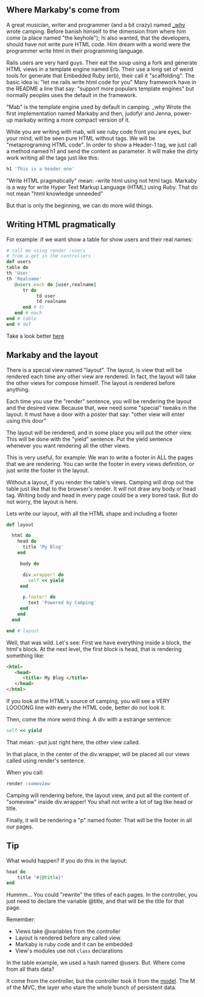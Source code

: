 ## Where Markaby's come from

A great musician, writer and programmer (and a bit crazy) named
[_why](http://en.wikipedia.org/wiki/Why_the_lucky_stiff) wrote camping.  Before
banish himself to the dimension from where him come (a place named "the
keyhole"); hi also wanted, that the developers, should have not write pure HTML
code. Him dream with a world were the programmer write html in their
programming language.

Rails users are very hard guys. Their eat the soup using a fork and generate
HTML views in a template engine named Erb. Their use a long set of weird tools
for generate that Embedded Ruby (erb), their call it "scaffolding". The basic
idea is: "let me rails write html code for you" Many framework have in the
README a line that say: "support more populars template engines" but normally
peoples uses the default in the framework.

"Mab" is the template engine used by default in camping. _why Wrote the first
implementation named Markaby and then, judofyr and Jenna, power-up markaby
writing a more compact version of it.

While you are writing with mab, will see ruby code front you are eyes, but your
mind, will be seen pure HTML without tags. We will be "metaprograming HTML
code". In order to show a Header-1 tag, we just call a method named h1 and send
the content as parameter. It will make the dirty work writing all the tags just
like this:

```ruby
h1 'This is a header one'
```

"Write HTML pragmatically" mean: -write html using not html tags.
Markaby is a way for write Hyper Text Markup Language (HTML) using Ruby.
That do not mean "html knowledge unneeded"

But that is only the beginning, we can do more wild things.

## Writing HTML pragmatically

For example: if we want show a table for show users and their real
names:

```ruby
# call me using render :users
# from a get in the controllers
def users
table do
th 'User'
th 'Realname'
   @users.each do |user,realname|
      tr do
           td user
           td realname
      end # tr
   end # each
end # table
end # def
```

Take a look better [here](https://github.com/camping/mab/blob/master/README.md)

## Markaby and the layout

There is a special view named "layout". The layout, is view that will be
rendered each time any other view are rendered. In fact, the layout will take
the other views for compose himself. The layout is rendered before anything.

Each time you use the "render" sentence, you will be rendering the
layout and the desired view. Because that, wee need some "special"
tweaks in the layout. It must have a door with a poster that say:
"other view will enter using this door"

The layout will be rendered, and in some place you will put the other view.
This will be done with the "yield" sentence. Put the yield sentence whenever
you want rendering all the other views.

This is very useful, for example: We wan to write a footer in ALL the
pages that we are rendering. You can write the footer in every views
definition, or just write the footer in the layout.

Without a layout, if you render the table's views. Camping will drop out the
table just like that to the browser's render. It will not draw any body or head
tag. Writing body and head in every page could be a very bored task. But do not
worry, the layout is here.

Lets write our layout, with all the HTML shape and including a footer

```ruby
def layout

  html do
    head do
      title 'My Blog'
    end

     body do

      div.wrapper! do
        self << yield
     end

      p.footer! do
        text 'Powered by Camping'
     end
    end
  end

end # layout
```
Well, that was wild. Let's see: First we have everything inside a block, the
html's block. At the next level, the first block is head, that is rendering
something like:

```html
<html>
   <head>
      <title> My Blog </title>
   </head>
</html>
```

If you look at the HTML's source of camping, you will see a VERY LOOOONG
line with every the HTML code, better do not look it.

Then, come the more weird thing. A div with a estrange sentence:

```ruby
self << yield
```
That mean: -put just right here, the other view called.

In that place, in the center of the div.wrapper, will be placed all our
views called using render's sentence.

When you call:

```ruby
render :someview
```

Camping will rendering before, the layout view, and put all the content
of "someview" inside div.wrapper! You shall not write a lot of tag like
head or title.

Finally, it will be rendering a "p" named footer. That will be the footer in
all our pages.

## Tip

What would happen? If you do this in the layout:

```ruby
head do
    title "#{@title}"
end
```

Hummm... You could "rewrite" the titles of each pages. In the
controller, you just need to declare the variable @title, and that will
be the title for that page.

Remember:

* Views take @variables from the controller
* Layout is rendered before any called view.
* Markaby is ruby code and it can be embedded
* View's modules use not `class` declarations

In the table example, we used a hash named @users. But. Where come from all
thats data?

It come from the controller, but the controller took it from the
[model](06_more_about_models.md). The M of the MVC, the layer who stare
the whole bunch of persistent data.
